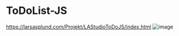 # ToDoList-JS
https://larsasplund.com/Projekt/LAStudioToDoJS/index.html
![image](https://user-images.githubusercontent.com/50366078/223146571-4980b4a5-e093-40d8-9a08-5f514f1a1877.png)

